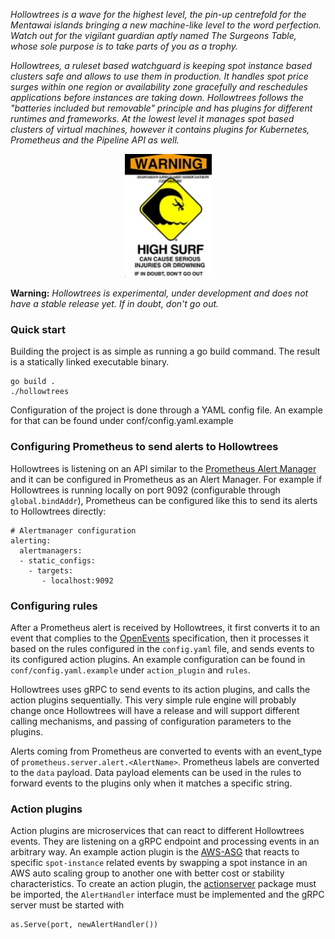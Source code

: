 _Hollowtrees is a wave for the highest level, the pin-up centrefold for the Mentawai islands bringing a new machine-like level to the word perfection. Watch out for the vigilant guardian aptly named The Surgeons Table, whose sole purpose is to take parts of you as a trophy._

_Hollowtrees, a ruleset based watchguard is keeping spot instance based clusters safe and allows to use them in production.
It handles spot price surges within one region or availability zone gracefully and reschedules applications before instances are taking down. Hollowtrees follows the "batteries included but removable" principle and has plugins for different runtimes and frameworks. At the lowest level it manages spot based clusters of virtual machines, however it contains plugins for Kubernetes, Prometheus and the Pipeline API as well._

<p align="center">
  <img width="139" height="197" src="docs/images/warning.jpg">
</p>

**Warning:** _Hollowtrees is experimental, under development and does not have a stable release yet. If in doubt, don't go out._

### Quick start

Building the project is as simple as running a go build command. The result is a statically linked executable binary.
```
go build .
./hollowtrees
```

Configuration of the project is done through a YAML config file. An example for that can be found under conf/config.yaml.example

### Configuring Prometheus to send alerts to Hollowtrees

Hollowtrees is listening on an API similar to the [Prometheus Alert Manager](https://prometheus.io/docs/alerting/alertmanager/) and it can be configured in Prometheus as an Alert Manager. For example if Hollowtrees is running locally on port 9092 (configurable through `global.bindAddr`), Prometheus can be configured like this to send its alerts to Hollowtrees directly:

```
# Alertmanager configuration
alerting:
  alertmanagers:
  - static_configs:
    - targets:
       - localhost:9092

```

### Configuring rules

After a Prometheus alert is received by Hollowtrees, it first converts it to an event that complies to the [OpenEvents](https://openevents.io) specification, then it processes it based on the rules configured in the `config.yaml` file, and sends events to its configured action plugins. An example configuration can be found in `conf/config.yaml.example` under `action_plugin` and `rules`.

Hollowtrees uses gRPC to send events to its action plugins, and calls the action plugins sequentially. This very simple rule engine will probably change once Hollowtrees will have a release and will support different calling mechanisms, and passing of configuration parameters to the plugins.

Alerts coming from Prometheus are converted to events with an event_type of `prometheus.server.alert.<AlertName>`. Prometheus labels are converted to the `data` payload. Data payload elements can be used in the rules to forward events to the plugins only when it matches a specific string.

### Action plugins

Action plugins are microservices that can react to different Hollowtrees events. They are listening on a gRPC endpoint and processing events in an arbitrary way. An example action plugin is the [AWS-ASG](https://github.com/banzaicloud/ht-aws-asg-action-plugin) that reacts to specific `spot-instance` related events by swapping a spot instance in an AWS auto scaling group to another one with better cost or stability characteristics.
To create an action plugin, the [actionserver](github.com/banzaicloud/hollowtrees/actionserver) package must be imported, the `AlertHandler` interface must be implemented and the gRPC server must be started with

```
as.Serve(port, newAlertHandler())
```

